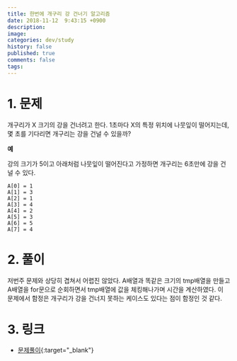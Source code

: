 ```yaml
---
title: 한번에 개구리 강 건너기 알고리즘
date: 2018-11-12  9:43:15 +0900
description: 
image: 
categories: dev/study
history: false
published: true
comments: false
tags:
---
```

# 1. 문제

개구리가 X 크기의 강을 건너려고 한다. 1초마다 X의 특정 위치에 나뭇잎이 떨어지는데, 몇 초를 기다리면 개구리는 강을 건널 수 있을까?

**예**

강의 크기가 5이고 아래처럼 나뭇잎이 떨어진다고 가정하면 개구리는 6초만에 강을 건널 수 있다.

```
A[0] = 1
A[1] = 3
A[2] = 1
A[3] = 4
A[4] = 2
A[5] = 3
A[6] = 5
A[7] = 4
```

# 2. 풀이

저번주 문제와 상당히 겹쳐서 어렵진 않았다. A배열과 똑같은 크기의 tmp배열을 만들고 A배열을 for문으로 순회하면서 tmp배열에 값을 체킹해나가며 시간을 계산하였다. 이 문제에서 함정은 개구리가 강을 건너지 못하는 케이스도 있다는 점이 함정인 것 같다.

# 3. 링크

- [문제풀이](https://github.com/seotory/algoStudy/blob/master/src/main/codility/lesson/lesson4/FrogRiverOne.java){:target="_blank"}